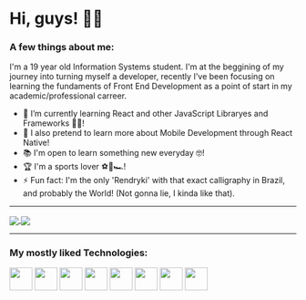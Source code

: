 # **Hi, guys!** 👋🏽

### A few things about me: 
I'm a 19 year old Information Systems student. I'm at the beggining of my journey into turning myself a developer, recently I've been focusing on learning the fundaments of Front End Development as a point of start in my academic/professional carreer. 

- 🌱 I’m currently learning React and other JavaScript Libraryes and Frameworks 👨‍💻!
- 📱 I also pretend to learn more about Mobile Development through React Native!
- 📚 I'm open to learn something new everyday 🤓!
- 🏆 I'm a sports lover ⚽🏈🏎!
- ⚡ Fun fact: I'm the only 'Rendryki' with that exact calligraphy in Brazil, and probably the World! (Not gonna lie, I kinda like that).

---------------------------------------------------------------

<a href='https://github.com/Rendryki/github-readme-stats'> 
  <img align="center" src='https://github-readme-stats-gamma-seven-40.vercel.app/api?username=Rendryki&show_icons=true&theme=gotham' />
</a>
<a href='https://github.com/Rendryki/github-readme-stats'> 
  <img align="center" src='https://github-readme-stats-gamma-seven-40.vercel.app/api/top-langs/?username=Rendryki&langs_count=5&layout=compact' />
</a>

---------------------------------------------------------------

### My mostly liked Technologies:
<div>    
  <img width='40px' src="https://cdn.jsdelivr.net/gh/devicons/devicon/icons/react/react-original.svg" />         
  <img width='40px' src="https://cdn.jsdelivr.net/gh/devicons/devicon/icons/javascript/javascript-plain.svg" />
  <img width='40px' src="https://cdn.jsdelivr.net/gh/devicons/devicon/icons/html5/html5-plain.svg" />
  <img width='40px' src="https://cdn.jsdelivr.net/gh/devicons/devicon/icons/css3/css3-plain.svg" />
  <img width='40px' src="https://cdn.jsdelivr.net/gh/devicons/devicon/icons/bootstrap/bootstrap-plain.svg" />
  <img width='40px' src="https://cdn.jsdelivr.net/gh/devicons/devicon/icons/csharp/csharp-line.svg" />
  <img width='40px' src="https://cdn.jsdelivr.net/gh/devicons/devicon/icons/python/python-original.svg" />
  <img width='40px' src="https://cdn.jsdelivr.net/gh/devicons/devicon/icons/php/php-plain.svg" />          
</div>     
